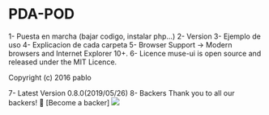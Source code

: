 # PDA-POD

1- Puesta en marcha (bajar codigo, instalar php...)
2- Version
3- Ejemplo de uso
4- Explicacion de cada carpeta
5- Browser Support -> Modern browsers and Internet Explorer 10+.
6- Licence
muse-ui is open source and released under the MIT Licence.

Copyright (c) 2016 pablo

7- Latest Version 0.8.0(2019/05/26)
8- Backers
Thank you to all our backers! 🙏 [Become a backer]
<img src="https://camo.githubusercontent.com/a3b57c4106667bd858cb4ddb64a0e5b882bfb552/68747470733a2f2f6d656469612e67697068792e636f6d2f6d656469612f31316a6c6e6c7451675569326d512f67697068792e676966" data-canonical-src="https://media.giphy.com/media/11jlnltQgUi2mQ/giphy.gif" style="max-width:100%;">
